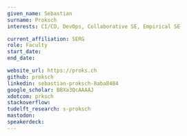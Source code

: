 ```yaml
---
given_name: Sebastian
surname: Proksch
interests: CI/CD, DevOps, Collaborative SE, Empirical SE

current_affiliation: SERG
role: Faculty
start_date:
end_date:

website_url: https://proks.ch
github: proksch
linkedin: sebastian-proksch-8aba8484
google_scholar: BBXa3QcAAAAJ
xdotcom: prksch
stackoverflow:
tudelft_research: s-proksch
mastodon:
speakerdeck:
---
```

